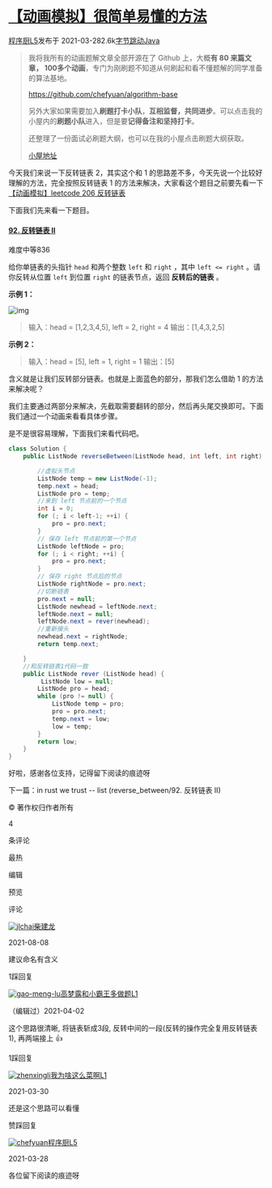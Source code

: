# [【动画模拟】很简单易懂的方法](https://leetcode-cn.com/problems/reverse-linked-list-ii/solution/dong-hua-mo-ni-hen-jian-dan-yi-dong-de-f-w6f8/)

[程序厨L5](https://leetcode-cn.com/u/chefyuan/)发布于 2021-03-282.6k[字节跳动](https://leetcode-cn.com/company/bytedance/)[Java](https://leetcode-cn.com/topic/java/)

> 我将我所有的动画题解文章全部开源在了 Github 上，大概**有 80 来篇文章， 100多个动画**，专门为刚刷题不知道从何刷起和看不懂题解的同学准备的算法基地。
>
> https://github.com/chefyuan/algorithm-base
>
> 另外大家如果需要加入**刷题打卡小队**，**互相监督，共同进步**。可以点击我的小屋内的**刷题小队**进入，但是要**记得备注和坚持打卡**。
>
> 还整理了一份面试必刷题大纲，也可以在我的小屋点击刷题大纲获取。
>
> [小屋地址](https://cdn.jsdelivr.net/gh/tan45du/photobed@master/微信图片_20210320152235.2c1f5hy6gmas.png)

今天我们来说一下反转链表 2，其实这个和 1 的思路差不多，今天先说一个比较好理解的方法，完全按照反转链表 1 的方法来解决，大家看这个题目之前要先看一下[【动画模拟】leetcode 206 反转链表](https://github.com/chefyuan/algorithm-base/blob/main/animation-simulation/链表篇/leetcode206反转链表.md)

下面我们先来看一下题目。

#### [92. 反转链表 II](https://leetcode-cn.com/problems/reverse-linked-list-ii/)

难度中等836

给你单链表的头指针 `head` 和两个整数 `left` 和 `right` ，其中 `left <= right` 。请你反转从位置 `left` 到位置 `right` 的链表节点，返回 **反转后的链表** 。

**示例 1：**

![img](https://pic.leetcode-cn.com/1616905281-ytwsGP-rev2ex2.jpg)

> 输入：head = [1,2,3,4,5], left = 2, right = 4
> 输出：[1,4,3,2,5]

**示例 2：**

> 输入：head = [5], left = 1, right = 1
> 输出：[5]

含义就是让我们反转部分链表。也就是上面蓝色的部分，那我们怎么借助 1 的方法来解决呢？

我们主要通过两部分来解决，先截取需要翻转的部分，然后再头尾交换即可。下面我们通过一个动画来看看具体步骤。





是不是很容易理解，下面我们来看代码吧。

```java
class Solution {
    public ListNode reverseBetween(ListNode head, int left, int right) {

        //虚拟头节点
        ListNode temp = new ListNode(-1);
        temp.next = head;
        ListNode pro = temp;
        //来到 left 节点前的一个节点
        int i = 0;
        for (; i < left-1; ++i) {
            pro = pro.next;
        }
        // 保存 left 节点前的第一个节点
        ListNode leftNode = pro;
        for (; i < right; ++i) {
            pro = pro.next;
        }
        // 保存 right 节点后的节点
        ListNode rightNode = pro.next;
        //切断链表
        pro.next = null;
        ListNode newhead = leftNode.next;
        leftNode.next = null;
        leftNode.next = rever(newhead);
        //重新接头
        newhead.next = rightNode;
        return temp.next;

    }
    //和反转链表1代码一致
    public ListNode rever (ListNode head) {
         ListNode low = null;
        ListNode pro = head;
        while (pro != null) {
            ListNode temp = pro;
            pro = pro.next;
            temp.next = low;
            low = temp;
        }     
        return low;
    }
}
```

好啦，感谢各位支持，记得留下阅读的痕迹呀

下一篇：in rust we trust -- list (reverse_between/92. 反转链表 II)

© 著作权归作者所有

4

条评论

最热

编辑

预览



评论

[![jlchai](https://assets.leetcode-cn.com/aliyun-lc-upload/users/jlchai/avatar_1628467100.png)柴建龙](https://leetcode-cn.com/u/jlchai/)

2021-08-08

建议命名有含义

1踩回复

[![gao-meng-lu](https://assets.leetcode-cn.com/aliyun-lc-upload/users/gao-meng-lu/avatar_1616424214.png)高梦露和小霸王多做题L1](https://leetcode-cn.com/u/gao-meng-lu/)

（编辑过）2021-04-02

这个思路很清晰, 将链表斩成3段, 反转中间的一段(反转的操作完全复用反转链表1), 再两端接上 👍

1踩回复

[![zhenxingli](https://assets.leetcode-cn.com/aliyun-lc-upload/users/hhgggg/avatar_1622114729.png)我为啥这么菜啊L1](https://leetcode-cn.com/u/zhenxingli/)

2021-03-30

还是这个思路可以看懂

赞踩回复

[![chefyuan](https://assets.leetcode-cn.com/aliyun-lc-upload/users/tan45du/avatar_1609256941.png)程序厨L5](https://leetcode-cn.com/u/chefyuan/)

2021-03-28

各位留下阅读的痕迹呀
